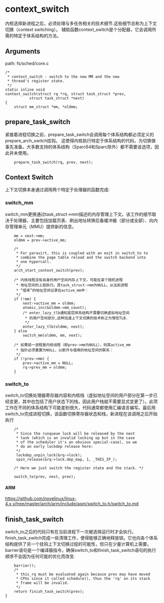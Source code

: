 context_switch
========================================

内核选择新进程之后，必须处理与多任务相关的技术细节.这些细节总称为上下文切换（context switching）。
辅助函数context_switch是个分配器，它会调用所需的特定于体系结构的方法。

Arguments
----------------------------------------

path: fs/sched/core.c
```
/*
 * context_switch - switch to the new MM and the new
 * thread's register state.
 */
static inline void
context_switch(struct rq *rq, struct task_struct *prev,
           struct task_struct *next)
{
    struct mm_struct *mm, *oldmm;
```

prepare_task_switch
----------------------------------------

紧接着进程切换之前，prepare_task_switch会调用每个体系结构都必须定义的prepare_arch_switch挂钩。
这使得内核执行特定于体系结构的代码，为切换做事先准备。大多数支持的体系结构（Sparc64和Sparc除外）都不需要该选项，因此并未使用。

```
    prepare_task_switch(rq, prev, next);
```

Context Switch
----------------------------------------

上下文切换本身通过调用两个特定于处理器的函数完成:

### switch_mm

switch_mm更换通过task_struct->mm描述的内存管理上下文。该工作的细节取决于处理器，主要包括加载页表、刷出地址转换后备缓冲器（部分或全部）、向内存管理单元（MMU）提供新的信息。

```
    mm = next->mm;
    oldmm = prev->active_mm;

    /*
     * For paravirt, this is coupled with an exit in switch_to to
     * combine the page table reload and the switch backend into
     * one hypercall.
     */
    arch_start_context_switch(prev);

    /* 内核线程没有自身的用户空间内存上下文，可能在某个随机进程
     * 地址空间的上部执行。其task_struct->mm为NULL。从当前进程
     * “借来”的地址空间记录在active_mm中：
     */
    if (!mm) {
        next->active_mm = oldmm;
        atomic_inc(&oldmm->mm_count);
        /* enter_lazy_tlb通知底层体系结构不需要切换虚拟地址空间
         * 的用户空间部分,这种加速上下文切换的技术称之为惰性TLB.
         */
        enter_lazy_tlb(oldmm, next);
    } else
        switch_mm(oldmm, mm, next);

    /* 如果前一进程是内核线程（即prev->mm为NULL），则其active_mm
     * 指针必须重置为NULL，以断开与借用的地址空间的联系：
     */
    if (!prev->mm) {
        prev->active_mm = NULL;
        rq->prev_mm = oldmm;
    }
```

### switch_to

switch_to切换处理器寄存器内容和内核栈（虚拟地址空间的用户部分在第一步已经变更，其中也包括了用户状态下的栈，因此用户栈就不需要显式变更了）。此项工作在不同的体系结构下可能差别很大，代码通常都使用汇编语言编写。最后用switch_to完成进程切换，该函数切换寄存器状态和栈，新进程在该调用之后开始执行

```
    /*
     * Since the runqueue lock will be released by the next
     * task (which is an invalid locking op but in the case
     * of the scheduler it's an obvious special-case), so we
     * do an early lockdep release here:
     */
     lockdep_unpin_lock(&rq->lock);
     spin_release(&rq->lock.dep_map, 1, _THIS_IP_);

    /* Here we just switch the register state and the stack. */

    switch_to(prev, next, prev);
```

#### ARM

https://github.com/novelinux/linux-4.x.y/tree/master/arch/arm/include/asm/switch_to.h/switch_to.md

finish_task_switch
----------------------------------------

switch_to之后的代码只有在当前进程下一次被选择运行时才会执行。finish_task_switch完成一些清理工作，使得能够正确地释放锁。它也向各个体系结构提供了另一个挂钩上下文切换过程的可能性，但只在少量计算机上需要。barrier语句是一个编译器指令，确保switch_to和finish_task_switch语句的执行顺序不会因为任何可能的优化而改变.

```
    barrier();
    /*
     * this_rq must be evaluated again because prev may have moved
     * CPUs since it called schedule(), thus the 'rq' on its stack
     * frame will be invalid.
     */
    return finish_task_switch(prev);
}
```
